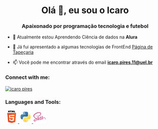 <h1 align="center">Olá 👋, eu sou o Icaro</h1>
<h3 align="center">Apaixonado por programação tecnologia e futebol </h3>

- 🌱 Atualmente estou Aprendendo Ciência de dados na **Alura**

- 👯 Já fui apresentado a algumas tecnologias de FrontEnd [Página de Tapeçaria](https://github.com/icaropires11/Tapecaria)

- 📫 Você pode me encontrar através do email **icaro.pires.11@uel.br**

<h3 align="left">Connect with me:</h3>
<p align="left">
<a href="https://www.linkedin.com/in/icaro-pires-b24837155?lipi=urn%3Ali%3Apage%3Ad_flagship3_profile_view_base_contact_details%3BGgdPfv8aR42uQ0Lyd%2BsxOA%3D%3D" target="blank"><img align="center" src="https://raw.githubusercontent.com/rahuldkjain/github-profile-readme-generator/master/src/images/icons/Social/linked-in-alt.svg" alt="icaro pires" height="30" width="40" /></a>
</p>

<h3 align="left">Languages and Tools:</h3>
<p align="left"> <a href="https://www.w3.org/html/" target="_blank" rel="noreferrer"> <img src="https://raw.githubusercontent.com/devicons/devicon/master/icons/html5/html5-original-wordmark.svg" alt="html5" width="40" height="40"/> </a> <a href="https://www.python.org" target="_blank" rel="noreferrer"> <img src="https://raw.githubusercontent.com/devicons/devicon/master/icons/python/python-original.svg" alt="python" width="40" height="40"/> </a> <a href="https://sass-lang.com" target="_blank" rel="noreferrer"> <img src="https://raw.githubusercontent.com/devicons/devicon/master/icons/sass/sass-original.svg" alt="sass" width="40" height="40"/> </a> </p>
